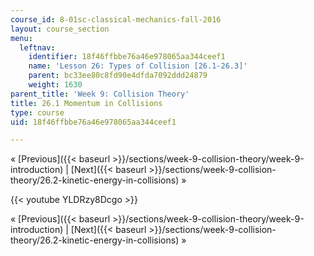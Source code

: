 ```yaml
---
course_id: 8-01sc-classical-mechanics-fall-2016
layout: course_section
menu:
  leftnav:
    identifier: 18f46ffbbe76a46e978065aa344ceef1
    name: 'Lesson 26: Types of Collision [26.1-26.3]'
    parent: bc33ee80c8fd90e4dfda7092ddd24879
    weight: 1630
parent_title: 'Week 9: Collision Theory'
title: 26.1 Momentum in Collisions
type: course
uid: 18f46ffbbe76a46e978065aa344ceef1

---
```


« [Previous]({{< baseurl >}}/sections/week-9-collision-theory/week-9-introduction) | [Next]({{< baseurl >}}/sections/week-9-collision-theory/26.2-kinetic-energy-in-collisions) »

{{< youtube YLDRzy8Dcgo >}}

« [Previous]({{< baseurl >}}/sections/week-9-collision-theory/week-9-introduction) | [Next]({{< baseurl >}}/sections/week-9-collision-theory/26.2-kinetic-energy-in-collisions) »
